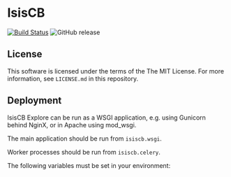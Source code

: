 # IsisCB 

[![Build Status](https://travis-ci.org/upconsulting/IsisCB.svg?branch=develop)](https://travis-ci.org/upconsulting/IsisCB) <img alt="GitHub release" src="https://img.shields.io/github/release/upconsulting/isisCB">

## License

This software is licensed under the terms of the The MIT License. For more
information, see ``LICENSE.md`` in this repository.

## Deployment

IsisCB Explore can be run as a WSGI application, e.g. using Gunicorn behind
NginX, or in Apache using mod_wsgi.

The main application should be run from ``isiscb.wsgi``.

Worker processes should be run from ``isiscb.celery``.

The following variables must be set in your environment:
